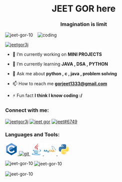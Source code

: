 <h1 align="center"> JEET GOR here</h1>
<h3 align="center">Imagination is limit</h3>

<img align="right" alt="coding" width="400" src="https://encrypted-tbn0.gstatic.com/images?q=tbn:ANd9GcSkgNIgZwf3Ff-EGi4vv25UkZs-wdWgHZ2iqLJVWtRLU-QTLOEjTZDqw9E4bEwqTxmlZIs&usqp=CAU">

<p align="left"> <img src="https://komarev.com/ghpvc/?username=jeet-gor-10&label=Profile%20views&color=0e75b6&style=flat" alt="jeet-gor-10" /> </p>

<p align="left"> <a href="https://twitter.com/jeetgor3j" target="blank"><img src="https://img.shields.io/twitter/follow/jeetgor3j?logo=twitter&style=for-the-badge" alt="jeetgor3j" /></a> </p>

- 🔭 I’m currently working on **MINI PROJECTS**

- 🌱 I’m currently learning **JAVA , DSA , PYTHON**

- 💬 Ask me about **python , c , java , problem solving**

- 📫 How to reach me **gorjeet1333@gmail.com**

- ⚡ Fun fact **I think I know coding :/**

<h3 align="left">Connect with me:</h3>
<p align="left">
<a href="https://twitter.com/jeetgor3j" target="blank"><img align="center" src="https://raw.githubusercontent.com/rahuldkjain/github-profile-readme-generator/master/src/images/icons/Social/twitter.svg" alt="jeetgor3j" height="30" width="40" /></a>
<a href="https://linkedin.com/in/jeet gor" target="blank"><img align="center" src="https://raw.githubusercontent.com/rahuldkjain/github-profile-readme-generator/master/src/images/icons/Social/linked-in-alt.svg" alt="jeet gor" height="30" width="40" /></a>
<a href="https://discord.gg/jeet#6749" target="blank"><img align="center" src="https://raw.githubusercontent.com/rahuldkjain/github-profile-readme-generator/master/src/images/icons/Social/discord.svg" alt="jeet#6749" height="30" width="40" /></a>
</p>

<h3 align="left">Languages and Tools:</h3>
<p align="left"> <a href="https://www.cprogramming.com/" target="_blank" rel="noreferrer"> <img src="https://raw.githubusercontent.com/devicons/devicon/master/icons/c/c-original.svg" alt="c" width="40" height="40"/> </a> <a href="https://git-scm.com/" target="_blank" rel="noreferrer"> <img src="https://www.vectorlogo.zone/logos/git-scm/git-scm-icon.svg" alt="git" width="40" height="40"/> </a> <a href="https://www.java.com" target="_blank" rel="noreferrer"> <img src="https://raw.githubusercontent.com/devicons/devicon/master/icons/java/java-original.svg" alt="java" width="40" height="40"/> </a> <a href="https://www.mysql.com/" target="_blank" rel="noreferrer"> <img src="https://raw.githubusercontent.com/devicons/devicon/master/icons/mysql/mysql-original-wordmark.svg" alt="mysql" width="40" height="40"/> </a> <a href="https://www.python.org" target="_blank" rel="noreferrer"> <img src="https://raw.githubusercontent.com/devicons/devicon/master/icons/python/python-original.svg" alt="python" width="40" height="40"/> </a> </p>

<p><img align="left" src="https://github-readme-stats.vercel.app/api/top-langs?username=jeet-gor-10&show_icons=true&locale=en&layout=compact" alt="jeet-gor-10" /></p>

<p>&nbsp;<img align="center" src="https://github-readme-stats.vercel.app/api?username=jeet-gor-10&show_icons=true&locale=en" alt="jeet-gor-10" /></p>

<p><img align="center" src="https://github-readme-streak-stats.herokuapp.com/?user=jeet-gor-10&" alt="jeet-gor-10" /></p>

